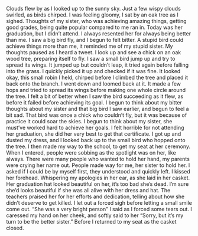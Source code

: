 Clouds flew by as I looked up to the sunny sky. Just a few wispy clouds swirled, as birds chirped. I was feeling gloomy, I sat by an oak tree as I sighed. Thoughts of my sister, who was achieving amazing things, getting good grades, being quite popular compared to me ran in. Today was her graduation, but I didn’t attend. I always resented her for always being better than me. I saw a big bird fly, and I begun to felt bitter. A stupid bird could achieve things more than me, it reminded me of my stupid sister. My thoughts paused as I heard a tweet. I look up and see a chick on an oak wood tree, preparing itself to fly. I saw a small bird jump up and try to spread its wings. It jumped up but couldn’t leap, it tried again before falling into the grass. I quickly picked it up and checked if it was fine. It looked okay, this small robin I held, chirped before I climbed the tree and placed it back onto the branch. I went down and loomed back at it. It made a few hops and tried to spread its wings before making one whole circle around the tree. I felt a bit of better when I saw the bird succeeding as it flew, as before it failed before achieving its goal. I begun to think about my bitter thoughts about my sister and that big bird I saw earlier, and begun to feel a bit sad. That bird was once a chick who couldn’t fly, but it was because of practice it could soar the skies. I begun to think about my sister, she must’ve worked hard to achieve her goals. I felt horrible for not attending her graduation, she did her very best to get that certificate. I got up and dusted my dress, and I looked back up to the small bird who hopped onto the tree. I then made my way to the school, to get my seat at her ceremony.  
When I entered, people were sobbing as the spotlight was on her, like always. There were many people who wanted to hold her hand, my parents were crying her name out. People made way for me, her sister to hold her. I asked if I could be by myself first, they understood and quickly left. I kissed her forehead. Whispering my apologies in her ear, as she laid in her casket. Her graduation hat looked beautiful on her, it’s too bad she’s dead. I’m sure she’d looks beautiful if she was all alive with her dress and hat. The teachers praised her for her efforts and dedication, telling about how she didn’t deserve to get killed. I let out a forced sigh before letting a small smile come out. “She was a very bright person” I said as I forced some tears out. I caressed my hand on her cheek, and softly said to her “Sorry, but it’s my turn to be the better sister.” Before I returned to my seat as the casket closed. 